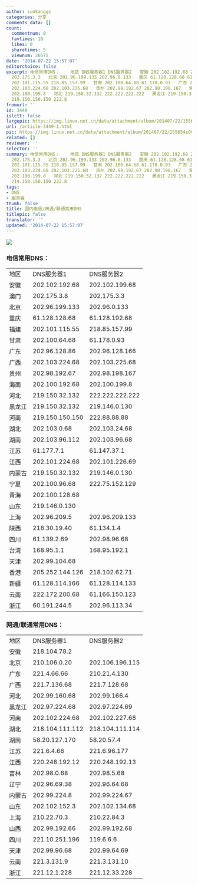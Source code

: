 ```yaml
---
author: sunkanggz
categories: 分享
comments_data: []
count:
  commentnum: 0
  favtimes: 10
  likes: 0
  sharetimes: 5
  viewnum: 26575
date: '2014-07-22 15:57:07'
editorchoice: false
excerpt: 电信常用DNS：    地区 DNS服务器1 DNS服务器2   安徽 202.102.192.68 202.102.199.68   澳门 202.175.3.8
  202.175.3.3   北京 202.96.199.133 202.96.0.133   重庆 61.128.128.68 61.128.192.68   福建
  202.101.115.55 218.85.157.99   甘肃 202.100.64.68 61.178.0.93   广东 202.96.128.86 202.96.128.166   广西
  202.103.224.68 202.103.225.68   贵州 202.98.192.67 202.98.198.167   海南 202.100.192.68
  202.100.199.8   河北 219.150.32.132 222.222.222.222   黑龙江 219.150.32.132 219.146.0.130   河南
  219.150.150.150 222.8
fromurl: ''
id: 3449
islctt: false
largepic: https://img.linux.net.cn/data/attachment/album/201407/22/155654z0043u6l16662yy3.jpg
url: /article-3449-1.html
pic: https://img.linux.net.cn/data/attachment/album/201407/22/155654z0043u6l16662yy3.jpg.thumb.jpg
related: []
reviewer: ''
selector: ''
summary: 电信常用DNS：    地区 DNS服务器1 DNS服务器2   安徽 202.102.192.68 202.102.199.68   澳门 202.175.3.8
  202.175.3.3   北京 202.96.199.133 202.96.0.133   重庆 61.128.128.68 61.128.192.68   福建
  202.101.115.55 218.85.157.99   甘肃 202.100.64.68 61.178.0.93   广东 202.96.128.86 202.96.128.166   广西
  202.103.224.68 202.103.225.68   贵州 202.98.192.67 202.98.198.167   海南 202.100.192.68
  202.100.199.8   河北 219.150.32.132 222.222.222.222   黑龙江 219.150.32.132 219.146.0.130   河南
  219.150.150.150 222.8
tags:
- DNS
- 服务器
thumb: false
title: 国内电信/网通/联通常用DNS
titlepic: false
translator: ''
updated: '2014-07-22 15:57:07'
---
```


![](/data/attachment/album/201407/22/155654z0043u6l16662yy3.jpg)


### 电信常用DNS：




|  |  |  |
| --- | --- | --- |
| 地区 | DNS服务器1 | DNS服务器2 |
| 安徽 | 202.102.192.68 | 202.102.199.68 |
| 澳门 | 202.175.3.8 | 202.175.3.3 |
| 北京 | 202.96.199.133 | 202.96.0.133 |
| 重庆 | 61.128.128.68 | 61.128.192.68 |
| 福建 | 202.101.115.55 | 218.85.157.99 |
| 甘肃 | 202.100.64.68 | 61.178.0.93 |
| 广东 | 202.96.128.86 | 202.96.128.166 |
| 广西 | 202.103.224.68 | 202.103.225.68 |
| 贵州 | 202.98.192.67 | 202.98.198.167 |
| 海南 | 202.100.192.68 | 202.100.199.8 |
| 河北 | 219.150.32.132 | 222.222.222.222 |
| 黑龙江 | 219.150.32.132 | 219.146.0.130 |
| 河南 | 219.150.150.150 | 222.88.88.88 |
| 湖北 | 202.103.0.68 | 202.103.24.68 |
| 湖南 | 202.103.96.112 | 202.103.96.68 |
| 江苏 | 61.177.7.1 | 61.147.37.1 |
| 江西 | 202.101.224.68 | 202.101.226.69 |
| 内蒙古 | 219.150.32.132 | 219.146.0.130 |
| 宁夏 | 202.100.96.68 | 222.75.152.129 |
| 青海 | 202.100.128.68 |  |
| 山东 | 219.146.0.130 |  |
| 上海 | 202.96.209.5 | 202.96.209.133 |
| 陕西 | 218.30.19.40 | 61.134.1.4 |
| 四川 | 61.139.2.69 | 202.98.96.68 |
| 台湾 | 168.95.1.1 | 168.95.192.1 |
| 天津 | 202.99.104.68 |  |
| 香港 | 205.252.144.126 | 218.102.62.71 |
| 新疆 | 61.128.114.166 | 61.128.114.133 |
| 云南 | 222.172.200.68 | 61.166.150.123 |
| 浙江 | 60.191.244.5 | 202.96.113.34 |


### 网通/联通常用DNS：




|  |  |  |
| --- | --- | --- |
| 地区 | DNS服务器1 | DNS服务器2 |
| 安徽 | 218.104.78.2 |  |
| 北京 | 210.106.0.20 | 202.106.196.115 |
| 广东 | 221.4.66.66 | 210.21.4.130 |
| 广西 | 221.7.136.68 | 221.7.128.68 |
| 河北 | 202.99.160.68 | 202.99.166.4 |
| 黑龙江 | 202.97.224.68 | 202.97.224.69 |
| 河南 | 202.102.224.68 | 202.102.227.68 |
| 湖北 | 218.104.111.112 | 218.104.111.114 |
| 湖南 | 58.20.127.170 | 58.20.57.4 |
| 江苏 | 221.6.4.66 | 221.6.96.177 |
| 江西 | 220.248.192.12 | 220.248.192.13 |
| 吉林 | 202.98.0.68 | 202.98.5.68 |
| 辽宁 | 202.96.69.38 | 202.96.64.68 |
| 内蒙古 | 202.99.224.8 | 202.99.224.67 |
| 山东 | 202.102.152.3 | 202.102.134.68 |
| 上海 | 210.22.70.3 | 210.22.84.3 |
| 山西 | 202.99.192.66 | 202.99.192.68 |
| 四川 | 221.10.251.196 | 119.6.6.6 |
| 天津 | 202.99.96.68 | 202.99.64.69 |
| 云南 | 221.3.131.9 | 221.3.131.10 |
| 浙江 | 221.12.1.228 | 221.12.33.228 |